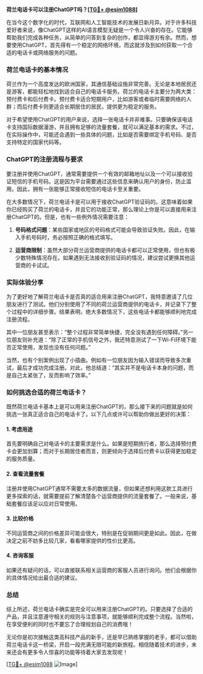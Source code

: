 **荷兰电话卡可以注册ChatGPT吗？[[TG💪+ @esim1088](https://t.me/s/esim1088)]**

在当今这个数字化的时代，互联网和人工智能技术的发展日新月异。对于许多科技爱好者来说，像ChatGPT这样的AI语言模型无疑是一个令人兴奋的存在。它能够帮助我们完成各种任务，从简单的问答到复杂的创作，都显得游刃有余。然而，想要使用ChatGPT，首先得有一个稳定的网络环境，而这就涉及到如何获取一个合适的电话卡或网络服务的问题。

### 荷兰电话卡的基本情况

荷兰作为一个高度发达的欧洲国家，其通信基础设施非常完善。无论是本地居民还是游客，都能轻松地找到适合自己的电话卡服务。荷兰的电话卡主要分为两大类：预付费卡和后付费卡。预付费卡适合短期用户，比如游客或者临时需要网络的人群；而后付费卡则更适合长期居住的居民，提供更为稳定的服务。

对于希望使用ChatGPT的用户来说，选择一张电话卡并非难事。只要确保该电话卡支持国际数据漫游，并且拥有足够的流量套餐，就可以满足基本的需求。不过，在实际操作中，可能还会遇到一些具体的问题，比如是否需要绑定手机号码、是否支持特定的国家代码等。

### ChatGPT的注册流程与要求

要注册并使用ChatGPT，通常需要提供一个有效的邮箱地址以及一个可以接收验证短信的手机号码。这是因为平台需要通过这些信息来确认用户的身份，防止滥用。因此，拥有一张能够正常接收短信的电话卡至关重要。

在大多数情况下，荷兰电话卡是可以用于接收ChatGPT验证码的。这意味着如果你已经购买了荷兰的电话卡，并且它的功能正常，那么理论上你是可以直接用来注册ChatGPT的。但是，也有一些例外情况需要注意：

1. **号码格式问题**：某些国家或地区的号码格式可能会导致验证失败。因此，在输入手机号码时，务必按照正确的格式填写。
   
2. **运营商限制**：虽然大部分荷兰运营商提供的电话卡都可以正常使用，但也有极少数特殊情况存在。如果遇到无法接收到验证码的情况，建议尝试更换其他运营商的卡试试。

### 实际体验分享

为了更好地了解荷兰电话卡是否真的适合用来注册ChatGPT，我特意邀请了几位朋友进行了测试。他们分别使用了不同的荷兰运营商提供的电话卡，并记录下了整个过程中的详细步骤。结果表明，绝大多数情况下，这些电话卡都能够顺利地完成注册流程。

其中一位朋友甚至表示：“整个过程非常简单快捷，完全没有遇到任何障碍。”另一位朋友则补充道：“除了正常的手机信号之外，我还特意测试了一下Wi-Fi环境下能否正常使用，发现也没有任何问题。”

当然，也有个别案例出现了小插曲。例如有一位朋友因为输入错误而导致多次重试，最后才成功完成注册。对此，他总结道：“其实并不是电话卡本身的问题，而是自己太紧张了，反而影响了效率。”

### 如何挑选合适的荷兰电话卡？

既然荷兰电话卡基本上是可以用来注册ChatGPT的，那么接下来的问题就是如何挑选一张真正适合自己的电话卡了。以下几点或许可以帮助你做出更好的决策：

#### 1. **考虑用途**
   首先要明确自己对电话卡的主要需求是什么。如果是短期旅行者，那么选择预付费卡会更加划算；而对于长期居住者而言，则更倾向于选择后付费卡以获得更加稳定的服务质量。

#### 2. **查看流量套餐**
   注册并使用ChatGPT通常不需要太多的数据流量，但如果还想利用这款工具进行更多探索的话，就需要提前了解清楚各个运营商提供的流量套餐了。一般来说，基础套餐应该足以应对日常使用。

#### 3. **比较价格**
   不同运营商之间的价格差异可能会很大，特别是在促销期间更是如此。因此，在做决定之前不妨多比较几家，看看哪家提供的性价比更高。

#### 4. **咨询客服**
   如果还有疑问的话，可以直接联系相关运营商的客服人员进行询问。他们会根据你的具体情况给出最合适的建议。

### 总结

综上所述，荷兰电话卡确实是完全可以用来注册ChatGPT的。只要选择了合适的产品，并且注意遵守相关的规则与注意事项，就能够顺利完成整个流程。当然啦，在享受便利的同时也不要忘了合理规划自己的消费哦！

无论你是初次接触这类高科技产品的新手，还是早已熟练掌握的老手，都可以借助荷兰电话卡这一桥梁，开启一段充满无限可能的新旅程。相信随着技术的进步，未来还会有更多令人惊喜的功能等待着大家去发现呢！

[[TG💪+ @esim1088](https://t.me/s/esim1088) ![Image](https://i.postimg.cc/4NQfJmqS/Snipaste-2025-05-13-00-14-12.png)]